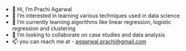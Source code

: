 - 👋 Hi, I’m Prachi Agarwal
- 👀 I’m interested in learning various techniques used in data science 
- 🌱 I’m currently learning algorithms like linear regression, logistic regression and clustering
- 💞️ I’m looking to collaborate on case studies and data analysis
- 📫 you can reach me at - aggarwal.prachi@gmail.com

<!---
prachi203/prachi203 is a ✨ special ✨ repository because its `README.md` (this file) appears on your GitHub profile.
You can click the Preview link to take a look at your changes.
--->
